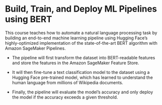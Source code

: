 # Build, Train, and Deploy ML Pipelines using BERT

This course teaches how to automate a natural language processing task by building an end-to-end machine learning pipeline using Hugging Face’s highly-optimized implementation of the state-of-the-art BERT algorithm with Amazon SageMaker Pipelines. 

* The pipeline will first transform the dataset into BERT-readable features and store the features in the Amazon SageMaker Feature Store. 

* It will then fine-tune a text classification model to the dataset using a Hugging Face pre-trained model, which has learned to understand the human language from millions of Wikipedia documents. 

* Finally, the pipeline will evaluate the model’s accuracy and only deploy the model if the accuracy exceeds a given threshold.

